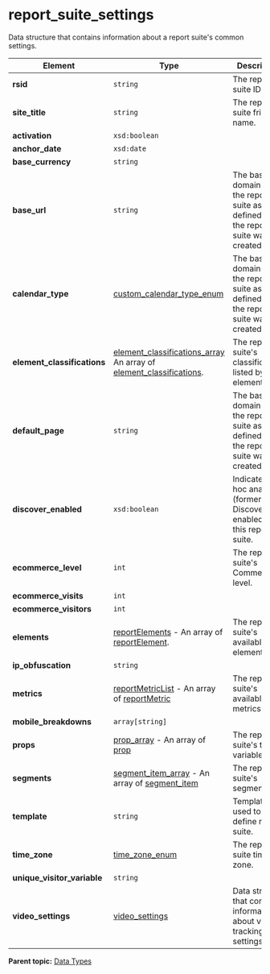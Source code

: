 # report_suite_settings

Data structure that contains information about a report suite's common settings.

|Element|Type|Description|
|-------|----|-----------|
| **rsid** | `string` | The report suite ID. |
| **site_title** | `string` | The report suite friendly name. |
| **activation** | `xsd:boolean` | |
| **anchor_date** | `xsd:date` | |
| **base_currency** | `string` | |
| **base_url** | `string` | The base domain for the report suite as defined when the report suite was created. |
| **calendar_type** | [custom_calendar_type_enum](r_custom_calendar_type_enum.md#) | The base domain for the report suite as defined when the report suite was created. |
| **element_classifications** | [element_classifications_array](r_element_classifications_array.md#) An array of [element_classifications](r_element_classifications.md#).| The report suite's classifications listed by element. |
| **default_page** | `string` | The base domain for the report suite as defined when the report suite was created. |
| **discover_enabled** | `xsd:boolean` | Indicates if ad hoc analysis (formerly Discover) is enabled for this report suite. |
| **ecommerce_level** | `int` | The report suite's Commerce level. |
| **ecommerce_visits** | `int` | |
| **ecommerce_visitors** | `int` | |
| **elements** | [reportElements](r_reportElements.md#) - An array of [reportElement](r_reportElement.md#).| The report suite's available elements. |
| **ip_obfuscation** | `string` | |
| **metrics** | [reportMetricList](r_reportMetricList.md#) - An array of [reportMetric](r_reportMetric.md#) | The report suite's available metrics. |
| **mobile_breakdowns** | `array[string]`  | |
| **props** | [prop_array](r_prop_array.md#) - An array of [prop](r_prop.md#) | The report suite's traffic variables. |
| **segments** | [segment_item_array](r_segment_item_array.md#) - An array of [segment_item](r_segment_item.md#) | The report suite's segments. |
| **template** | `string` | Template used to define report suite. |
| **time_zone** | [time_zone_enum](r_timezone_enum.md#) | The report suite time zone. |
| **unique_visitor_variable** | `string` | |
| **video_settings** | [video_settings](r_video_settings.md#) | Data structure that contains information about video tracking settings. |

**Parent topic:** [Data Types](../data_types/c_datatypes.md)

